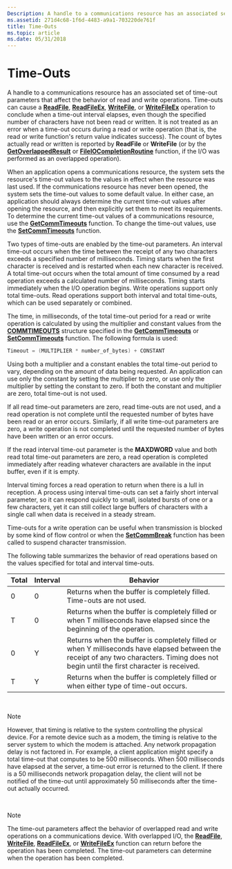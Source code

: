 ```yaml
---
Description: A handle to a communications resource has an associated set of time-out parameters that affect the behavior of read and write operations.
ms.assetid: 271d4c68-1f6d-4483-a9a1-703220de761f
title: Time-Outs
ms.topic: article
ms.date: 05/31/2018
---
```


# Time-Outs

A handle to a communications resource has an associated set of time-out parameters that affect the behavior of read and write operations. Time-outs can cause a [**ReadFile**](https://msdn.microsoft.com/library/windows/desktop/aa365467), [**ReadFileEx**](https://msdn.microsoft.com/library/windows/desktop/aa365468), [**WriteFile**](https://msdn.microsoft.com/library/windows/desktop/aa365747), or [**WriteFileEx**](https://msdn.microsoft.com/library/windows/desktop/aa365748) operation to conclude when a time-out interval elapses, even though the specified number of characters have not been read or written. It is not treated as an error when a time-out occurs during a read or write operation (that is, the read or write function's return value indicates success). The count of bytes actually read or written is reported by **ReadFile** or **WriteFile** (or by the [**GetOverlappedResult**](https://msdn.microsoft.com/library/windows/desktop/ms683209) or [**FileIOCompletionRoutine**](https://msdn.microsoft.com/library/windows/desktop/aa364052) function, if the I/O was performed as an overlapped operation).

When an application opens a communications resource, the system sets the resource's time-out values to the values in effect when the resource was last used. If the communications resource has never been opened, the system sets the time-out values to some default value. In either case, an application should always determine the current time-out values after opening the resource, and then explicitly set them to meet its requirements. To determine the current time-out values of a communications resource, use the [**GetCommTimeouts**](/windows/desktop/api/Winbase/nf-winbase-getcommtimeouts) function. To change the time-out values, use the [**SetCommTimeouts**](/windows/desktop/api/Winbase/nf-winbase-setcommtimeouts) function.

Two types of time-outs are enabled by the time-out parameters. An interval time-out occurs when the time between the receipt of any two characters exceeds a specified number of milliseconds. Timing starts when the first character is received and is restarted when each new character is received. A total time-out occurs when the total amount of time consumed by a read operation exceeds a calculated number of milliseconds. Timing starts immediately when the I/O operation begins. Write operations support only total time-outs. Read operations support both interval and total time-outs, which can be used separately or combined.

The time, in milliseconds, of the total time-out period for a read or write operation is calculated by using the multiplier and constant values from the [**COMMTIMEOUTS**](/windows/desktop/api/Winbase/ns-winbase-_commtimeouts) structure specified in the [**GetCommTimeouts**](/windows/desktop/api/Winbase/nf-winbase-getcommtimeouts) or [**SetCommTimeouts**](/windows/desktop/api/Winbase/nf-winbase-setcommtimeouts) function. The following formula is used:


```C++
Timeout = (MULTIPLIER * number_of_bytes) + CONSTANT
```



Using both a multiplier and a constant enables the total time-out period to vary, depending on the amount of data being requested. An application can use only the constant by setting the multiplier to zero, or use only the multiplier by setting the constant to zero. If both the constant and multiplier are zero, total time-out is not used.

If all read time-out parameters are zero, read time-outs are not used, and a read operation is not complete until the requested number of bytes have been read or an error occurs. Similarly, if all write time-out parameters are zero, a write operation is not completed until the requested number of bytes have been written or an error occurs.

If the read interval time-out parameter is the **MAXDWORD** value and both read total time-out parameters are zero, a read operation is completed immediately after reading whatever characters are available in the input buffer, even if it is empty.

Interval timing forces a read operation to return when there is a lull in reception. A process using interval time-outs can set a fairly short interval parameter, so it can respond quickly to small, isolated bursts of one or a few characters, yet it can still collect large buffers of characters with a single call when data is received in a steady stream.

Time-outs for a write operation can be useful when transmission is blocked by some kind of flow control or when the [**SetCommBreak**](/windows/desktop/api/Winbase/nf-winbase-setcommbreak) function has been called to suspend character transmission.

The following table summarizes the behavior of read operations based on the values specified for total and interval time-outs.



| Total | Interval | Behavior                                                                                                                                                                                 |
|-------|----------|------------------------------------------------------------------------------------------------------------------------------------------------------------------------------------------|
| 0     | 0        | Returns when the buffer is completely filled. Time-outs are not used.                                                                                                                    |
| T     | 0        | Returns when the buffer is completely filled or when T milliseconds have elapsed since the beginning of the operation.                                                                   |
| 0     | Y        | Returns when the buffer is completely filled or when Y milliseconds have elapsed between the receipt of any two characters. Timing does not begin until the first character is received. |
| T     | Y        | Returns when the buffer is completely filled or when either type of time-out occurs.                                                                                                     |



 

> [!Note]  
> However, that timing is relative to the system controlling the physical device. For a remote device such as a modem, the timing is relative to the server system to which the modem is attached. Any network propagation delay is not factored in. For example, a client application might specify a total time-out that computes to be 500 milliseconds. When 500 milliseconds have elapsed at the server, a time-out error is returned to the client. If there is a 50 milliseconds network propagation delay, the client will not be notified of the time-out until approximately 50 milliseconds after the time-out actually occurred.

 

> [!Note]  
> The time-out parameters affect the behavior of overlapped read and write operations on a communications device. With overlapped I/O, the [**ReadFile**](https://msdn.microsoft.com/library/windows/desktop/aa365467), [**WriteFile**](https://msdn.microsoft.com/library/windows/desktop/aa365747), [**ReadFileEx**](https://msdn.microsoft.com/library/windows/desktop/aa365468), or [**WriteFileEx**](https://msdn.microsoft.com/library/windows/desktop/aa365748) function can return before the operation has been completed. The time-out parameters can determine when the operation has been completed.

 

 

 




